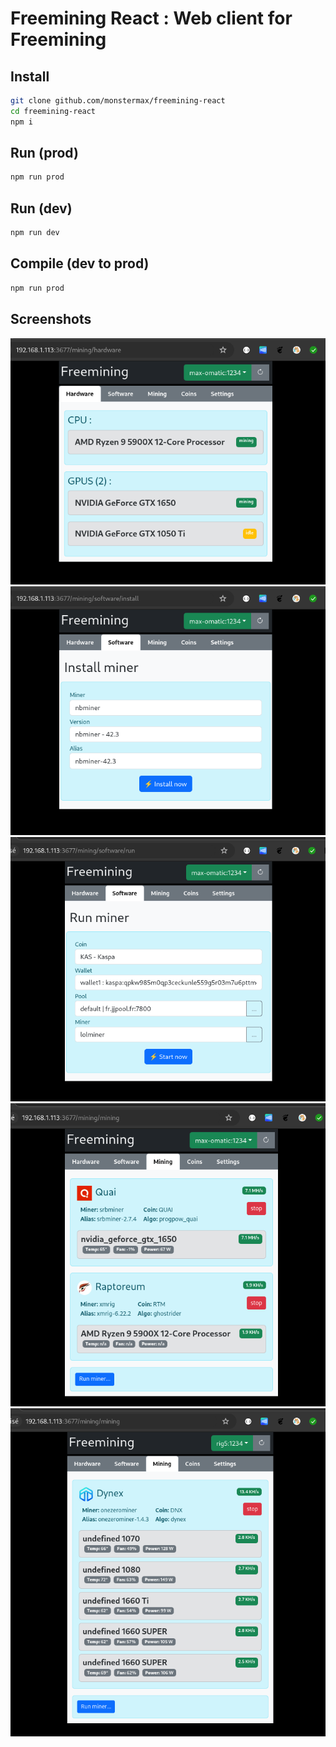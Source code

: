 

# Freemining React : Web client for Freemining

## Install
```bash
git clone github.com/monstermax/freemining-react
cd freemining-react
npm i
```

## Run (prod)
```bash
npm run prod
```


## Run (dev)
```bash
npm run dev
```


## Compile (dev to prod)
```bash
npm run prod
```


## Screenshots

![preview 01](data/infos/freemining_01.png)
![preview 02](data/infos/freemining_02.png)
![preview 03](data/infos/freemining_03.png)
![preview 04](data/infos/freemining_04.png)
![preview 05](data/infos/freemining_05.png)


